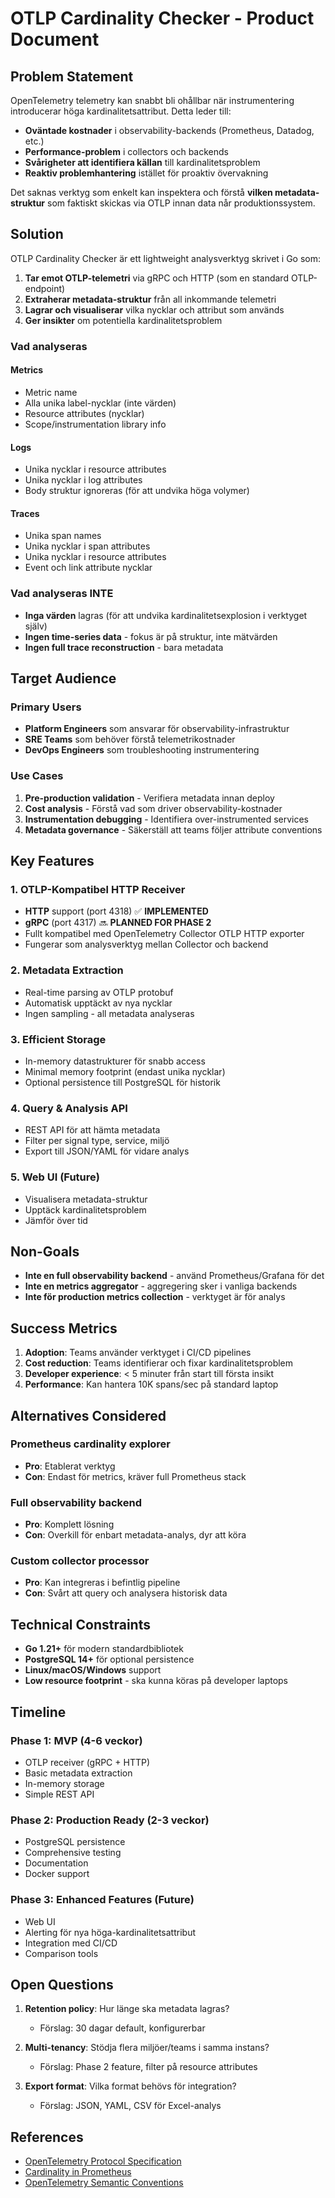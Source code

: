# OTLP Cardinality Checker - Product Document

## Problem Statement

OpenTelemetry telemetry kan snabbt bli ohållbar när instrumentering introducerar höga kardinalitetsattribut. Detta leder till:

- **Oväntade kostnader** i observability-backends (Prometheus, Datadog, etc.)
- **Performance-problem** i collectors och backends
- **Svårigheter att identifiera källan** till kardinalitetsproblem
- **Reaktiv problemhantering** istället för proaktiv övervakning

Det saknas verktyg som enkelt kan inspektera och förstå **vilken metadata-struktur** som faktiskt skickas via OTLP innan data når produktionssystem.

## Solution

OTLP Cardinality Checker är ett lightweight analysverktyg skrivet i Go som:

1. **Tar emot OTLP-telemetri** via gRPC och HTTP (som en standard OTLP-endpoint)
2. **Extraherar metadata-struktur** från all inkommande telemetri
3. **Lagrar och visualiserar** vilka nycklar och attribut som används
4. **Ger insikter** om potentiella kardinalitetsproblem

### Vad analyseras

#### Metrics
- Metric name
- Alla unika label-nycklar (inte värden)
- Resource attributes (nycklar)
- Scope/instrumentation library info

#### Logs  
- Unika nycklar i resource attributes
- Unika nycklar i log attributes
- Body struktur ignoreras (för att undvika höga volymer)

#### Traces
- Unika span names
- Unika nycklar i span attributes
- Unika nycklar i resource attributes
- Event och link attribute nycklar

### Vad analyseras INTE

- **Inga värden** lagras (för att undvika kardinalitetsexplosion i verktyget själv)
- **Ingen time-series data** - fokus är på struktur, inte mätvärden
- **Ingen full trace reconstruction** - bara metadata

## Target Audience

### Primary Users
- **Platform Engineers** som ansvarar för observability-infrastruktur
- **SRE Teams** som behöver förstå telemetrikostnader
- **DevOps Engineers** som troubleshooting instrumentering

### Use Cases
1. **Pre-production validation** - Verifiera metadata innan deploy
2. **Cost analysis** - Förstå vad som driver observability-kostnader
3. **Instrumentation debugging** - Identifiera over-instrumented services
4. **Metadata governance** - Säkerställ att teams följer attribute conventions

## Key Features

### 1. OTLP-Kompatibel HTTP Receiver
- **HTTP** support (port 4318) ✅ **IMPLEMENTED**
- **gRPC** (port 4317) 🔜 **PLANNED FOR PHASE 2**
- Fullt kompatibel med OpenTelemetry Collector OTLP HTTP exporter
- Fungerar som analysverktyg mellan Collector och backend

### 2. Metadata Extraction
- Real-time parsing av OTLP protobuf
- Automatisk upptäckt av nya nycklar
- Ingen sampling - all metadata analyseras

### 3. Efficient Storage
- In-memory datastrukturer för snabb access
- Minimal memory footprint (endast unika nycklar)
- Optional persistence till PostgreSQL för historik

### 4. Query & Analysis API
- REST API för att hämta metadata
- Filter per signal type, service, miljö
- Export till JSON/YAML för vidare analys

### 5. Web UI (Future)
- Visualisera metadata-struktur
- Upptäck kardinalitetsproblem
- Jämför över tid

## Non-Goals

- **Inte en full observability backend** - använd Prometheus/Grafana för det
- **Inte en metrics aggregator** - aggregering sker i vanliga backends
- **Inte för production metrics collection** - verktyget är för analys

## Success Metrics

1. **Adoption**: Teams använder verktyget i CI/CD pipelines
2. **Cost reduction**: Teams identifierar och fixar kardinalitetsproblem
3. **Developer experience**: < 5 minuter från start till första insikt
4. **Performance**: Kan hantera 10K spans/sec på standard laptop

## Alternatives Considered

### Prometheus cardinality explorer
- **Pro**: Etablerat verktyg
- **Con**: Endast för metrics, kräver full Prometheus stack

### Full observability backend
- **Pro**: Komplett lösning
- **Con**: Overkill för enbart metadata-analys, dyr att köra

### Custom collector processor
- **Pro**: Kan integreras i befintlig pipeline
- **Con**: Svårt att query och analysera historisk data

## Technical Constraints

- **Go 1.21+** för modern standardbibliotek
- **PostgreSQL 14+** för optional persistence
- **Linux/macOS/Windows** support
- **Low resource footprint** - ska kunna köras på developer laptops

## Timeline

### Phase 1: MVP (4-6 veckor)
- OTLP receiver (gRPC + HTTP)
- Basic metadata extraction
- In-memory storage
- Simple REST API

### Phase 2: Production Ready (2-3 veckor)
- PostgreSQL persistence
- Comprehensive testing
- Documentation
- Docker support

### Phase 3: Enhanced Features (Future)
- Web UI
- Alerting för nya höga-kardinalitetsattribut
- Integration med CI/CD
- Comparison tools

## Open Questions

1. **Retention policy**: Hur länge ska metadata lagras?
   - Förslag: 30 dagar default, konfigurerbar

2. **Multi-tenancy**: Stödja flera miljöer/teams i samma instans?
   - Förslag: Phase 2 feature, filter på resource attributes

3. **Export format**: Vilka format behövs för integration?
   - Förslag: JSON, YAML, CSV för Excel-analys

## References

- [OpenTelemetry Protocol Specification](https://opentelemetry.io/docs/specs/otlp/)
- [Cardinality in Prometheus](https://prometheus.io/docs/practices/naming/#labels)
- [OpenTelemetry Semantic Conventions](https://opentelemetry.io/docs/specs/semconv/)
